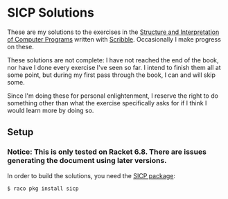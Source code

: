 # SICP Solutions

These are my solutions to the exercises in the
[Structure and Interpretation of Computer Programs](https://mitpress.mit.edu/sicp/full-text/book/book.html)
written with [Scribble](http://docs.racket-lang.org/scribble/). Occasionally
I make progress on these.

These solutions are not complete: I have not reached the end of the book, nor
have I done every exercise I've seen so far. I intend to finish them all at
some point, but during my first pass through the book, I can and will skip
some.

Since I'm doing these for personal enlightenment, I reserve the right to do
something other than what the exercise specifically asks for if I think I
would learn more by doing so.

## Setup

### Notice: This is only tested on Racket 6.8. There are issues generating the document using later versions.

In order to build the solutions, you need the [SICP package](https://github.com/sicp-lang/sicp):

```
$ raco pkg install sicp
```
